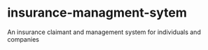 # insurance-managment-sytem
An insurance claimant and management system for individuals and companies
